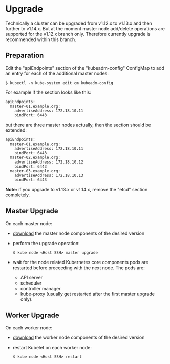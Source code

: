 # Upgrade

Technically a cluster can be upgraded from v1.12.x to v1.13.x and then further
to v1.14.x. But at the moment master node add/delete operations are supported
for the v1.12.x branch only. Therefore currently upgrade is recommended within
this branch.

## Preparation

Edit the "apiEndpoints" section of the "kubeadm-config" ConfigMap to add an
entry for each of the additional master nodes:

```
$ kubectl -n kube-system edit cm kubeadm-config
```

For example if the section looks like this:

```
apiEndpoints:
  master-01.example.org:
    advertiseAddress: 172.18.10.11
    bindPort: 6443
```

but there are three master nodes actually, then the section should be extended:

```
apiEndpoints:
  master-01.example.org:
    advertiseAddress: 172.18.10.11
    bindPort: 6443
  master-02.example.org:
    advertiseAddress: 172.18.10.12
    bindPort: 6443
  master-03.example.org:
    advertiseAddress: 172.18.10.13
    bindPort: 6443
```

**Note:** if you upgrade to v1.13.x or v1.14.x, remove the "etcd" section
completely.

## Master Upgrade

On each master node:

* [download] the master node components of the desired version
* perform the upgrade operation:

  ```
  $ kube node <Host SSH> master upgrade
  ```

* wait for the node related Kubernetes core components pods are restarted before
  proceeding with the next node. The pods are:
  
  - API server
  - scheduler
  - controller manager
  - kube-proxy (usually get restarted after the first master upgrade only).

## Worker Upgrade

On each worker node:

* [download] the worker node components of the desired version
* restart Kubelet on each worker node:

  ```
  $ kube node <Host SSH> restart
  ```

<!-- Links -->

[download]: setup.md#download
